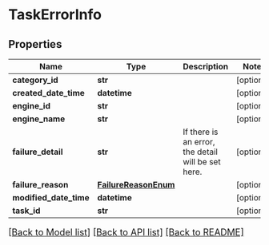 # TaskErrorInfo

## Properties
Name | Type | Description | Notes
------------ | ------------- | ------------- | -------------
**category_id** | **str** |  | [optional] 
**created_date_time** | **datetime** |  | [optional] 
**engine_id** | **str** |  | [optional] 
**engine_name** | **str** |  | [optional] 
**failure_detail** | **str** | If there is an error, the detail will be set here. | [optional] 
**failure_reason** | [**FailureReasonEnum**](FailureReasonEnum.md) |  | [optional] 
**modified_date_time** | **datetime** |  | [optional] 
**task_id** | **str** |  | [optional] 

[[Back to Model list]](../README.md#documentation-for-models) [[Back to API list]](../README.md#documentation-for-api-endpoints) [[Back to README]](../README.md)

<style>
     p, ul, ol, li { font-size: 18px !important;}
</style>


